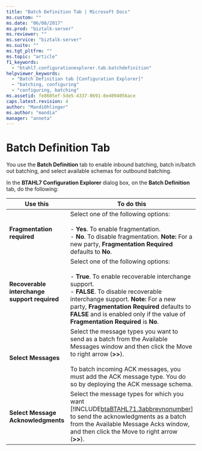 ```yaml
---
title: "Batch Definition Tab | Microsoft Docs"
ms.custom: ""
ms.date: "06/08/2017"
ms.prod: "biztalk-server"
ms.reviewer: ""
ms.service: "biztalk-server"
ms.suite: ""
ms.tgt_pltfrm: ""
ms.topic: "article"
f1_keywords: 
  - "btahl7.configurationexplorer.tab.batchdefinition"
helpviewer_keywords: 
  - "Batch Definition tab [Configuration Explorer]"
  - "batching, configuring"
  - "configuring, batching"
ms.assetid: fe8685ef-5de5-4337-8691-8e4094056ace
caps.latest.revision: 4
author: "MandiOhlinger"
ms.author: "mandia"
manager: "anneta"
---
```

# Batch Definition Tab
You use the **Batch Definition** tab to enable inbound batching, batch in/batch out batching, and select available schemas for outbound batching.  
  
 In the **BTAHL7 Configuration Explorer** dialog box, on the **Batch Definition** tab, do the following:  
  
|Use this|To do this|  
|--------------|----------------|  
|**Fragmentation required**|Select one of the following options:<br /><br /> -   **Yes**. To enable fragmentation.<br />-   **No**. To disable fragmentation. **Note:**  For a new party, **Fragmentation Required** defaults to **No**.|  
|**Recoverable interchange support required**|Select one of the following options:<br /><br /> -   **True**. To enable recoverable interchange support.<br />-   **FALSE**. To disable recoverable interchange support. **Note:**  For a new party, **Fragmentation Required** defaults to **FALSE** and is enabled only if the value of **Fragmentation Required** is **No**.|  
|**Select Messages**|Select the message types you want to send as a batch from the Available Messages window and then click the Move to right arrow (**>>**).<br /><br /> To batch incoming ACK messages, you must add the ACK message type. You do so by deploying the ACK message schema.|  
|**Select Message Acknowledgments**|Select the message types for which you want [!INCLUDE[btaBTAHL71.3abbrevnonumber](../../includes/btabtahl71-3abbrevnonumber-md.md)] to send the acknowledgments as a batch from the Available Message Acks window, and then click the Move to right arrow (**>>**).|
